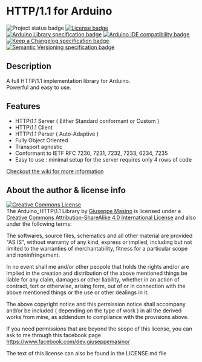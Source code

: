 # HTTP/1.1 for Arduino #

![Project status badge](https://img.shields.io/badge/Project%20status-ACTIVE-brightgreen.svg)
[![License badge](https://img.shields.io/badge/license-custom%20CC%20BY--SA%204.0-brightgreen.svg)](https://github.com/qub1750ul/Arduino_HTTP/blob/master/LICENSE.md)  
[![Arduino Library specification badge](https://img.shields.io/badge/Arduino%20Library%20Specification%20-rev.%202.1-blue.svg)](https://github.com/arduino/Arduino/wiki/Arduino-IDE-1.5:-Library-specification)
[![Arduino IDE compatibility badge](https://img.shields.io/badge/Arduino%20IDE%20compatibility-1.6.10+-blue.svg)](https://www.arduino.cc/en/Main/Software)  
[![Keep a Changelog specification badge](https://img.shields.io/badge/Keep%20a%20Changelog%20Specification-1.0.0-orange.svg)](http://keepachangelog.com)
[![Semantic Versioning specification badge](https://img.shields.io/badge/Semantic%20Versioning%20Specification-2.0.0-orange.svg)](http://semver.org)

## Description ##

A full HTTP/1.1 implementation library for Arduino.  
Powerful and easy to use.  

## Features ##

- HTTP\1.1 Server ( Either Standard conformant or Custom )  
- HTTP\1.1 Client  
- HTTP\1.1 Parser ( Auto-Adaptive )  
- Fully Object Oriented  
- Transport agnostic  
- Conformant to IETF RFC 7230, 7231, 7232, 7233, 6234, 7235
- Easy to use : minimal setup for the server requires only 4 rows of code

[Checkout the wiki for more information](https://github.com/qub1750ul/Arduino_HTTP/wiki/)  

## About the author & license info ##

<a rel="license" href="http://creativecommons.org/licenses/by-sa/4.0/">
<img alt="Creative Commons License" style="border-width:0" src="https://i.creativecommons.org/l/by-sa/4.0/88x31.png" />
</a>
<br />
<span xmlns:dct="http://purl.org/dc/terms/" property="dct:title">The Arduino_HTTP\1.1 Library</span> by <a xmlns:cc="http://creativecommons.org/ns#" href="https://github.com/qub1750ul" property="cc:attributionName" rel="cc:attributionURL">Giuseppe Masino</a> is licensed under a <a rel="license" href="http://creativecommons.org/licenses/by-sa/4.0/">Creative Commons Attribution-ShareAlike 4.0 International License</a> and also under the following terms:

The softwares, source files, schematics and all other material are provided "AS IS", without warranty of any kind, express or implied, including but not limited to the warranties of merchantability, fitness for a particular scope and noninfringement.

In no event shall me and/or other peopole that holds the rights and/or are implied in the creation and distribution of the above mentioned things be liable for any claim, damages or other liability, whether in an action of contract, tort or otherwise, arising form, out of or in connection with the above mentioned things or the use or other dealings in it.

The above copyright notice and this permission notice shall accompany and/or be included ( depending on the type of work ) in all the derived works from mine, as addendum to compliance with the provisions above.

If you need permissions that are beyond the scope of this license, you can ask to me through this facebook page <a xmlns:cc="http://creativecommons.org/ns#" href="https://www.facebook.com/dev.giuseppemasino/" rel="cc:morePermissions">https://www.facebook.com/dev.giuseppemasino/</a>

The text of this license can also be found in the LICENSE.md file

